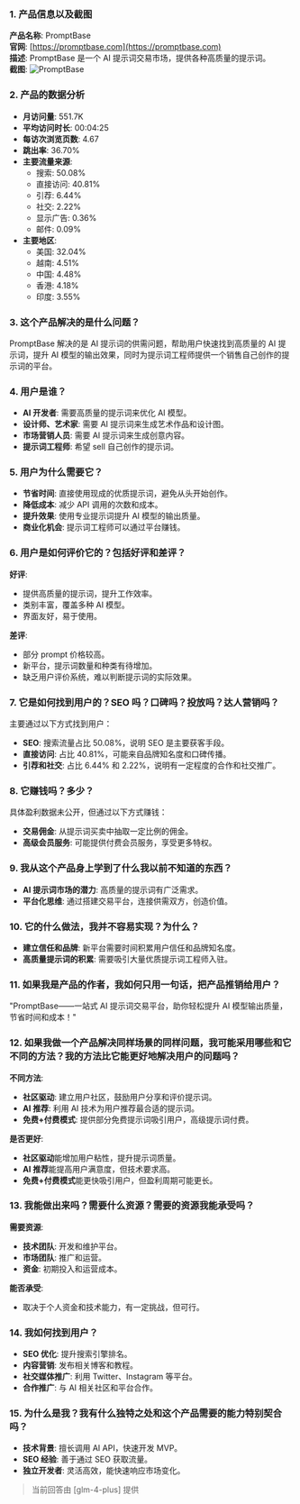 ### 1. 产品信息以及截图

**产品名称**: PromptBase  
**官网**: [https://promptbase.com](https://promptbase.com)  
**描述**: PromptBase 是一个 AI 提示词交易市场，提供各种高质量的提示词。  
**截图**: ![PromptBase](https://cdn-images.toolify.ai/image/1d42505a37df4c7aa662b93af068532b.jpeg)

### 2. 产品的数据分析

- **月访问量**: 551.7K
- **平均访问时长**: 00:04:25
- **每访次浏览页数**: 4.67
- **跳出率**: 36.70%
- **主要流量来源**: 
  - 搜索: 50.08%
  - 直接访问: 40.81%
  - 引荐: 6.44%
  - 社交: 2.22%
  - 显示广告: 0.36%
  - 邮件: 0.09%
- **主要地区**: 
  - 美国: 32.04%
  - 越南: 4.51%
  - 中国: 4.48%
  - 香港: 4.18%
  - 印度: 3.55%

### 3. 这个产品解决的是什么问题？

PromptBase 解决的是 AI 提示词的供需问题，帮助用户快速找到高质量的 AI 提示词，提升 AI 模型的输出效果，同时为提示词工程师提供一个销售自己创作的提示词的平台。

### 4. 用户是谁？

- **AI 开发者**: 需要高质量的提示词来优化 AI 模型。
- **设计师、艺术家**: 需要 AI 提示词来生成艺术作品和设计图。
- **市场营销人员**: 需要 AI 提示词来生成创意内容。
- **提示词工程师**: 希望 sell 自己创作的提示词。

### 5. 用户为什么需要它？

- **节省时间**: 直接使用现成的优质提示词，避免从头开始创作。
- **降低成本**: 减少 API 调用的次数和成本。
- **提升效果**: 使用专业提示词提升 AI 模型的输出质量。
- **商业化机会**: 提示词工程师可以通过平台赚钱。

### 6. 用户是如何评价它的？包括好评和差评？

**好评**:
- 提供高质量的提示词，提升工作效率。
- 类别丰富，覆盖多种 AI 模型。
- 界面友好，易于使用。

**差评**:
- 部分 prompt 价格较高。
- 新平台，提示词数量和种类有待增加。
- 缺乏用户评价系统，难以判断提示词的实际效果。

### 7. 它是如何找到用户的？SEO 吗？口碑吗？投放吗？达人营销吗？

主要通过以下方式找到用户：
- **SEO**: 搜索流量占比 50.08%，说明 SEO 是主要获客手段。
- **直接访问**: 占比 40.81%，可能来自品牌知名度和口碑传播。
- **引荐和社交**: 占比 6.44% 和 2.22%，说明有一定程度的合作和社交推广。

### 8. 它赚钱吗？多少？

具体盈利数据未公开，但通过以下方式赚钱：
- **交易佣金**: 从提示词买卖中抽取一定比例的佣金。
- **高级会员服务**: 可能提供付费会员服务，享受更多特权。

### 9. 我从这个产品身上学到了什么我以前不知道的东西？

- **AI 提示词市场的潜力**: 高质量的提示词有广泛需求。
- **平台化思维**: 通过搭建交易平台，连接供需双方，创造价值。

### 10. 它的什么做法，我并不容易实现？为什么？

- **建立信任和品牌**: 新平台需要时间积累用户信任和品牌知名度。
- **高质量提示词的积累**: 需要吸引大量优质提示词工程师入驻。

### 11. 如果我是产品的作者，我如何只用一句话，把产品推销给用户？

"PromptBase——一站式 AI 提示词交易平台，助你轻松提升 AI 模型输出质量，节省时间和成本！"

### 12. 如果我做一个产品解决同样场景的同样问题，我可能采用哪些和它不同的方法？我的方法比它能更好地解决用户的问题吗？

**不同方法**:
- **社区驱动**: 建立用户社区，鼓励用户分享和评价提示词。
- **AI 推荐**: 利用 AI 技术为用户推荐最合适的提示词。
- **免费+付费模式**: 提供部分免费提示词吸引用户，高级提示词付费。

**是否更好**:
- **社区驱动**能增加用户粘性，提升提示词质量。
- **AI 推荐**能提高用户满意度，但技术要求高。
- **免费+付费模式**能更快吸引用户，但盈利周期可能更长。

### 13. 我能做出来吗？需要什么资源？需要的资源我能承受吗？

**需要资源**:
- **技术团队**: 开发和维护平台。
- **市场团队**: 推广和运营。
- **资金**: 初期投入和运营成本。

**能否承受**:
- 取决于个人资金和技术能力，有一定挑战，但可行。

### 14. 我如何找到用户？

- **SEO 优化**: 提升搜索引擎排名。
- **内容营销**: 发布相关博客和教程。
- **社交媒体推广**: 利用 Twitter、Instagram 等平台。
- **合作推广**: 与 AI 相关社区和平台合作。

### 15. 为什么是我？我有什么独特之处和这个产品需要的能力特别契合吗？

- **技术背景**: 擅长调用 AI API，快速开发 MVP。
- **SEO 经验**: 善于通过 SEO 获取流量。
- **独立开发者**: 灵活高效，能快速响应市场变化。

> 当前回答由 [glm-4-plus] 提供